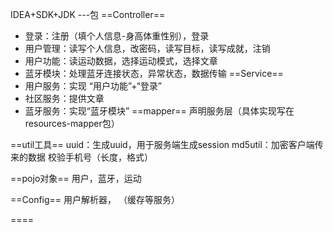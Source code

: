 
IDEA+SDK+JDK
---包
==Controller==
- 登录：注册（填个人信息-身高体重性别），登录
- 用户管理：读写个人信息，改密码，读写目标，读写成就，注销
- 用户功能：读运动数据，选择运动模式，选择文章 
- 蓝牙模块：处理蓝牙连接状态，异常状态，数据传输
==Service==
- 用户服务：实现 “用户功能”+“登录”
- 社区服务：提供文章
- 蓝牙服务：实现“蓝牙模块”
==mapper==  声明服务层（具体实现写在resources-mapper包）

==util工具==
uuid：生成uuid，用于服务端生成session
md5util：加密客户端传来的数据
校验手机号（长度，格式）

==pojo对象==
用户，蓝牙，运动

==Config==
用户解析器，
（缓存等服务）

====